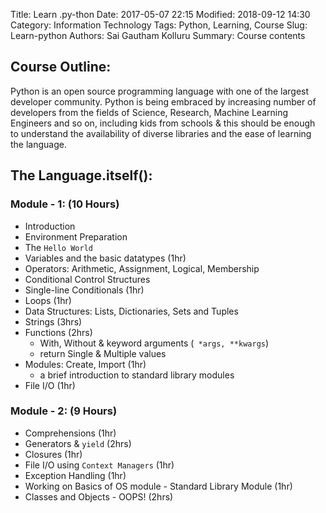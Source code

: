 Title: Learn .py-thon
Date: 2017-05-07 22:15
Modified: 2018-09-12 14:30
Category: Information Technology
Tags: Python, Learning, Course
Slug: Learn-python
Authors: Sai Gautham Kolluru
Summary: Course contents


## Course Outline:

Python is an open source programming language with one of
the largest developer community. Python is being embraced
by increasing number of developers from the fields of Science, Research, Machine Learning Engineers and so on, including kids from schools & this should be enough to understand the availability of diverse libraries and the ease of learning the language.

## The Language.itself():

### Module - 1: (10 Hours)

*   Introduction
*   Environment Preparation
*   The `Hello World`
*   Variables and the basic datatypes (1hr)
*   Operators: Arithmetic, Assignment, Logical, Membership
*   Conditional Control Structures
*   Single-line Conditionals (1hr)
*   Loops (1hr)
*   Data Structures: Lists, Dictionaries, Sets and Tuples
*   Strings (3hrs)
*   Functions (2hrs)
    *   With, Without & keyword arguments (` *args, **kwargs`)
    *   return Single & Multiple values
*   Modules: Create, Import (1hr)
    *   a brief introduction to standard library modules
*   File I/O (1hr)


### Module - 2: (9 Hours)

*   Comprehensions (1hr)
*   Generators & `yield` (2hrs)
*   Closures (1hr)
*   File I/O using `Context Managers` (1hr)
*   Exception Handling (1hr)
*   Working on Basics of OS module - Standard Library Module (1hr)
*   Classes and Objects - OOPS! (2hrs)